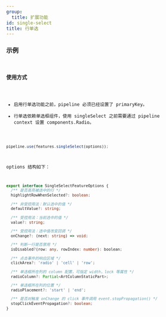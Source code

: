 ```yaml
---
group:
  title: 扩展功能
id: single-select
title: 行单选
---
```


### 示例

<code
src="../../../../demos/singleSelect.tsx"
/>

### 使用方式

- 启用行单选功能之前，pipeline 必须已经设置了 primaryKey。
- 行单选依赖单选框组件，使用 singleSelect 之前需要通过 pipeline context 设置 components.Radio。

```ts
pipeline.use(features.singleSelect(options));
```

options 结构如下：

```ts
export interface SingleSelectFeatureOptions {
  /** 是否高亮被选中的行 */
  highlightRowWhenSelected?: boolean;

  /** 非受控用法：默认选中的值 */
  defaultValue?: string;

  /** 受控用法：当前选中的值 */
  value?: string;

  /** 受控用法：选中值改变回调 */
  onChange?: (next: string) => void;

  /** 判断一行是否禁用 */
  isDisabled?(row: any, rowIndex: number): boolean;

  /** 点击事件的响应区域 */
  clickArea?: 'radio' | 'cell' | 'row';

  /** 单选框所在列的 column 配置，可指定 width，lock 等属性 */
  radioColumn?: Partial<ArtColumnStaticPart>;

  /** 单选框所在列的位置 */
  radioPlacement?: 'start' | 'end';

  /** 是否对触发 onChange 的 click 事件调用 event.stopPropagation() */
  stopClickEventPropagation?: boolean;
}
```
